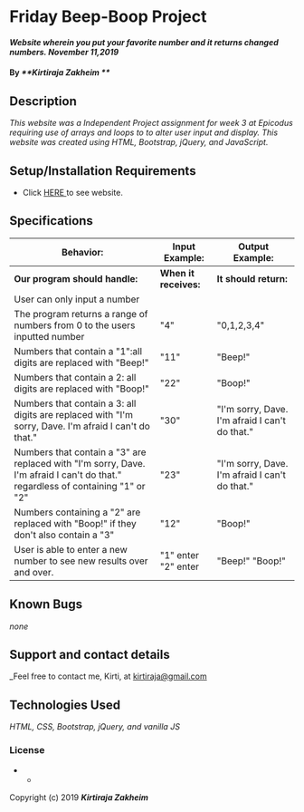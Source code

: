 # Friday Beep-Boop Project
#### _Website wherein you put your favorite number and it returns changed numbers. November 11,2019_

#### By _**Kirtiraja Zakheim **_

## Description

_This website was a Independent Project assignment for week 3 at Epicodus requiring use of arrays and loops to to alter user input and display. This website was created using HTML, Bootstrap, jQuery, and JavaScript._

## Setup/Installation Requirements

* Click <a href="https://kirtiraja.github.io/Friday-Beep-Boop Project/"> HERE </a>to see website.

## Specifications

| Behavior: | Input Example: | Output Example: |
| - | - | - |
| **Our program should handle:** | **When it receives:** | **It should return:** |
|User can only input a number|||
|The program returns a range of numbers from 0 to the users inputted number| "4" |"0,1,2,3,4"|
|Numbers that contain a "1":all digits are replaced with "Beep!"  | "11"  |"Beep!"  |
|Numbers that contain a 2: all digits are replaced with "Boop!"| "22" | "Boop!" |
|Numbers that contain a 3: all digits are replaced with "I'm sorry, Dave. I'm afraid I can't do that."|"30"|"I'm sorry, Dave. I'm afraid I can't do that."|
|Numbers that contain a "3" are replaced with "I'm sorry, Dave. I'm afraid I can't do that." regardless of containing "1" or "2"|"23"|"I'm sorry, Dave. I'm afraid I can't do that."|
|Numbers containing a "2" are replaced with "Boop!" if they don't also contain a "3"|"12"|"Boop!"|
|User is able to enter a new number to see new results over and over. |"1" enter "2" enter|  "Beep!"  "Boop!"|


## Known Bugs

_none_

## Support and contact details

_Feel free to contact me, Kirti, at kirtiraja@gmail.com

## Technologies Used

_HTML, CSS, Bootstrap, jQuery, and vanilla JS_

### License

* *

Copyright (c) 2019 **_Kirtiraja Zakheim_**

